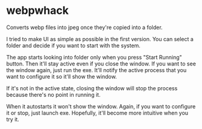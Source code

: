 # webpwhack
Converts webp files into jpeg once they're copied into a folder.

I tried to make UI as simple as possible in the first version.
You can select a folder and decide if you want to start with the system.

The app starts looking into folder only when you press "Start Running" button.
Then it'll stay active even if you close the window. If you want to see the window again, just run the exe.
It'll notify the active process that you want to configure it so it'll show the window.

If it's not in the active state, closing the window will stop the process because there's no point in running it.

When it autostarts it won't show the window. Again, if you want to configure it or stop, just launch exe.
Hopefully, it'll become more intuitive when you try it.
